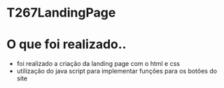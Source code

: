 # T267LandingPage

# O que foi realizado..

* foi realizado a criação da landing page com o html e css
* utilização do java script para implementar funções para os botões do site
